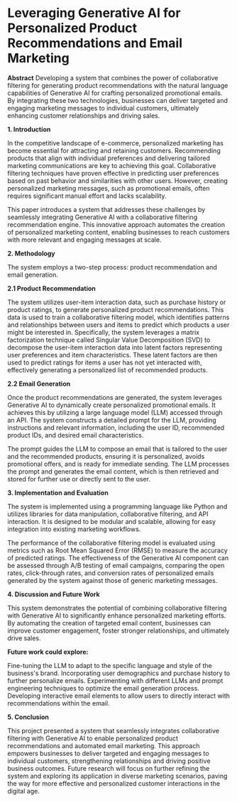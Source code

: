 # Leveraging Generative AI for Personalized Product Recommendations and Email Marketing

**Abstract**
Developing a system that combines the power of collaborative filtering for generating product recommendations with the natural language capabilities of Generative AI for crafting personalized promotional emails. By integrating these two technologies, businesses can deliver targeted and engaging marketing messages to individual customers, ultimately enhancing customer relationships and driving sales.

**1. Introduction**

In the competitive landscape of e-commerce, personalized marketing has become essential for attracting and retaining customers. Recommending products that align with individual preferences and delivering tailored marketing communications are key to achieving this goal. Collaborative filtering techniques have proven effective in predicting user preferences based on past behavior and similarities with other users. However, creating personalized marketing messages, such as promotional emails, often requires significant manual effort and lacks scalability.

This paper introduces a system that addresses these challenges by seamlessly integrating Generative AI with a collaborative filtering recommendation engine. This innovative approach automates the creation of personalized marketing content, enabling businesses to reach customers with more relevant and engaging messages at scale.

**2. Methodology**

The system employs a two-step process: product recommendation and email generation.

**2.1 Product Recommendation**

The system utilizes user-item interaction data, such as purchase history or product ratings, to generate personalized product recommendations. This data is used to train a collaborative filtering model, which identifies patterns and relationships between users and items to predict which products a user might be interested in. Specifically, the system leverages a matrix factorization technique called Singular Value Decomposition (SVD) to decompose the user-item interaction data into latent factors representing user preferences and item characteristics. These latent factors are then used to predict ratings for items a user has not yet interacted with, effectively generating a personalized list of recommended products.

**2.2 Email Generation**

Once the product recommendations are generated, the system leverages Generative AI to dynamically create personalized promotional emails. It achieves this by utilizing a large language model (LLM) accessed through an API. The system constructs a detailed prompt for the LLM, providing instructions and relevant information, including the user ID, recommended product IDs, and desired email characteristics.

The prompt guides the LLM to compose an email that is tailored to the user and the recommended products, ensuring it is personalized, avoids promotional offers, and is ready for immediate sending. The LLM processes the prompt and generates the email content, which is then retrieved and stored for further use or directly sent to the user.

**3. Implementation and Evaluation**

The system is implemented using a programming language like Python and utilizes libraries for data manipulation, collaborative filtering, and API interaction. It is designed to be modular and scalable, allowing for easy integration into existing marketing workflows.

The performance of the collaborative filtering model is evaluated using metrics such as Root Mean Squared Error (RMSE) to measure the accuracy of predicted ratings. The effectiveness of the Generative AI component can be assessed through A/B testing of email campaigns, comparing the open rates, click-through rates, and conversion rates of personalized emails generated by the system against those of generic marketing messages.

**4. Discussion and Future Work**

This system demonstrates the potential of combining collaborative filtering with Generative AI to significantly enhance personalized marketing efforts. By automating the creation of targeted email content, businesses can improve customer engagement, foster stronger relationships, and ultimately drive sales.

**Future work could explore:**

Fine-tuning the LLM to adapt to the specific language and style of the business's brand.
Incorporating user demographics and purchase history to further personalize emails.
Experimenting with different LLMs and prompt engineering techniques to optimize the email generation process.
Developing interactive email elements to allow users to directly interact with recommendations within the email.

**5. Conclusion**

This project presented a system that seamlessly integrates collaborative filtering with Generative AI to enable personalized product recommendations and automated email marketing. This approach empowers businesses to deliver targeted and engaging messages to individual customers, strengthening relationships and driving positive business outcomes. Future research will focus on further refining the system and exploring its application in diverse marketing scenarios, paving the way for more effective and personalized customer interactions in the digital age.
